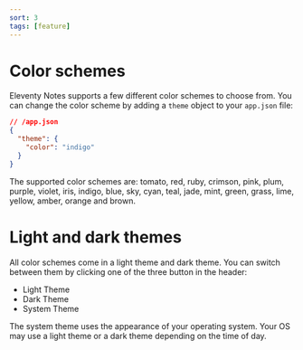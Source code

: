 ```yaml
---
sort: 3
tags: [feature]
---
```


# Color schemes

Eleventy Notes supports a few different color schemes to choose from. You can change the color scheme by adding a `theme` object to your `app.json` file:

```json
// /app.json
{
  "theme": {
    "color": "indigo"
  }
}
```

The supported color schemes are: tomato, red, ruby, crimson, pink, plum, purple, violet, iris, indigo, blue, sky, cyan, teal, jade, mint, green, grass, lime, yellow, amber, orange and brown.

# Light and dark themes

All color schemes come in a light theme and dark theme. You can switch between them by clicking one of the three button in the header:

- Light Theme
- Dark Theme
- System Theme

The system theme uses the appearance of your operating system. Your OS may use a light theme or a dark theme depending on the time of day.
